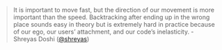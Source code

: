 > It is important to move fast, but the direction of our movement is more important than the speed. Backtracking after ending up in the wrong place sounds easy in theory but is extremely hard in practice because of our ego, our users’ attachment, and our code’s inelasticity.
\- Shreyas Doshi ([@shreyas](https://twitter.com/shreyas/status/1313539331563298817))

